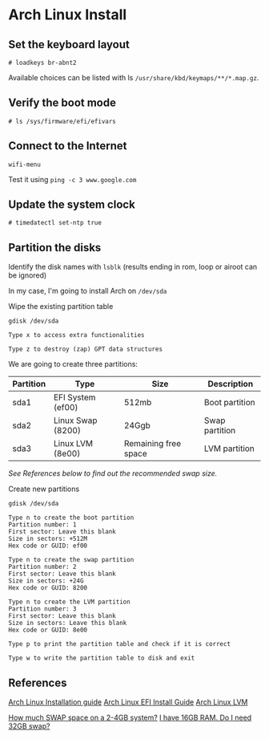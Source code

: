 # Arch Linux Install

## Set the keyboard layout
```
# loadkeys br-abnt2
```
Available choices can be listed with ls `/usr/share/kbd/keymaps/**/*.map.gz`.

## Verify the boot mode
```
# ls /sys/firmware/efi/efivars
```

## Connect to the Internet
```
wifi-menu
```
Test it using `ping -c 3 www.google.com`

## Update the system clock
```
# timedatectl set-ntp true
```

## Partition the disks
Identify the disk names with `lsblk` (results ending in rom, loop or airoot can be ignored)

In my case, I'm going to install Arch on `/dev/sda`

Wipe the existing partition table
```
gdisk /dev/sda

Type x to access extra functionalities

Type z to destroy (zap) GPT data structures
```

We are going to create three partitions:

|Partition|Type             |Size                |Description     |
|---------|-----------------|--------------------|----------------|
|sda1     |EFI System (ef00)|512mb               |Boot partition  |
|sda2     |Linux Swap (8200)|24Ggb               |Swap partition  |
|sda3     |Linux LVM (8e00) |Remaining free space|LVM partition   |

*See References below to find out the recommended swap size.*

Create new partitions
```
gdisk /dev/sda

Type n to create the boot partition
Partition number: 1
First sector: Leave this blank
Size in sectors: +512M
Hex code or GUID: ef00

Type n to create the swap partition
Partition number: 2
First sector: Leave this blank
Size in sectors: +24G
Hex code or GUID: 8200

Type n to create the LVM partition
Partition number: 3
First sector: Leave this blank
Size in sectors: Leave this blank
Hex code or GUID: 8e00

Type p to print the partition table and check if it is correct

Type w to write the partition table to disk and exit
```


## References

[Arch Linux Installation guide](https://wiki.archlinux.org/index.php/installation_guide#Pre-installation)
[Arch Linux EFI Install Guide](http://gloriouseggroll.tv/arch-linux-efi-install-guide/)
[Arch Linux LVM](https://wiki.archlinux.org/index.php/LVM)

[How much SWAP space on a 2-4GB system?](http://serverfault.com/questions/5841/how-much-swap-space-on-a-high-memory-system)
[I have 16GB RAM. Do I need 32GB swap?](http://askubuntu.com/a/49130)
